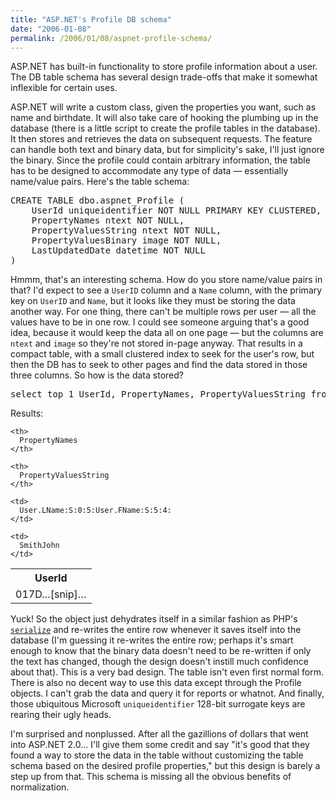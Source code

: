 ```yaml
---
title: "ASP.NET's Profile DB schema"
date: "2006-01-08"
permalink: /2006/01/08/aspnet-profile-schema/
---
```

ASP.NET has built-in functionality to store profile information about a user. The DB table schema has several design trade-offs that make it somewhat inflexible for certain uses.

ASP.NET will write a custom class, given the properties you want, such as name and birthdate. It will also take care of hooking the plumbing up in the database (there is a little script to create the profile tables in the database). It then stores and retrieves the data on subsequent requests. The feature can handle both text and binary data, but for simplicity's sake, I'll just ignore the binary. Since the profile could contain arbitrary information, the table has to be designed to accommodate any type of data &#8212; essentially name/value pairs. Here's the table schema:

<pre>CREATE TABLE dbo.aspnet_Profile (
    UserId uniqueidentifier NOT NULL PRIMARY KEY CLUSTERED,
    PropertyNames ntext NOT NULL,
    PropertyValuesString ntext NOT NULL,
    PropertyValuesBinary image NOT NULL,
    LastUpdatedDate datetime NOT NULL
)</pre>

Hmmm, that's an interesting schema. How do you store name/value pairs in that? I'd expect to see a `UserID` column and a `Name` column, with the primary key on `UserID` and `Name`, but it looks like they must be storing the data another way. For one thing, there can't be multiple rows per user &#8212; all the values have to be in one row. I could see someone arguing that's a good idea, because it would keep the data all on one page &#8212; but the columns are `ntext` and `image` so they're not stored in-page anyway. That results in a compact table, with a small clustered index to seek for the user's row, but then the DB has to seek to other pages and find the data stored in those three columns. So how is the data stored?

<pre>select top 1 UserId, PropertyNames, PropertyValuesString from aspnet_Profile;</pre>

Results:

<table class="borders collapsed compact">
  <tr>
    <th>
      UserId
    </th>
    
    <th>
      PropertyNames
    </th>
    
    <th>
      PropertyValuesString
    </th>
  </tr>
  
  <tr>
    <td>
      017D&#8230;[snip]&#8230;
    </td>
    
    <td>
      User.LName:S:0:5:User.FName:S:5:4:
    </td>
    
    <td>
      SmithJohn
    </td>
  </tr></table> 
  
  <p>
    Yuck! So the object just dehydrates itself in a similar fashion as PHP's <a href="http://www.php.net/manual/en/function.serialize.php"><code>serialize</code></a> and re-writes the entire row whenever it saves itself into the database (I'm guessing it re-writes the entire row; perhaps it's smart enough to know that the binary data doesn't need to be re-written if only the text has changed, though the design doesn't instill much confidence about that). This is a very bad design. The table isn't even first normal form. There is also no decent way to use this data except through the Profile objects. I can't grab the data and query it for reports or whatnot. And finally, those ubiquitous Microsoft <code>uniqueidentifier</code> 128-bit surrogate keys are rearing their ugly heads.
  </p>
  
  <p>
    I'm surprised and nonplussed. After all the gazillions of dollars that went into ASP.NET 2.0&#8230; I'll give them some credit and say "it's good that they found a way to store the data in the table without customizing the table schema based on the desired profile properties," but this design is barely a step up from that. This schema is missing all the obvious benefits of normalization.
  </p>
